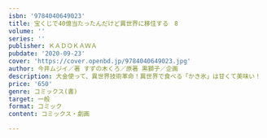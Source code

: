 ```yaml
---
isbn: '9784040649023'
title: 宝くじで40億当たったんだけど異世界に移住する　8
volume: ''
series: ''
publisher: ＫＡＤＯＫＡＷＡ
pubdate: '2020-09-23'
cover: 'https://cover.openbd.jp/9784040649023.jpg'
author: 今井ムジイ／著 すずの木くろ／原著 黒獅子／企画
description: 大金使って、異世界技術革命！異世界で食べる「かき氷」は甘くて美味い！
price: '650'
genre: コミックス(書)
target: 一般
format: コミック
content: コミックス・劇画

---
```

